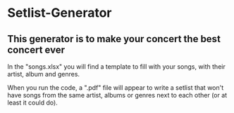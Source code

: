 # Setlist-Generator
## This generator is to make your concert the best concert ever

In the "songs.xlsx" you will find a template to fill with your songs, with their artist, album and genres.

When you run the code, a  ".pdf" file will appear to write a setlist that won't have songs from the same artist, albums or genres next to each other (or at least it could do). 
